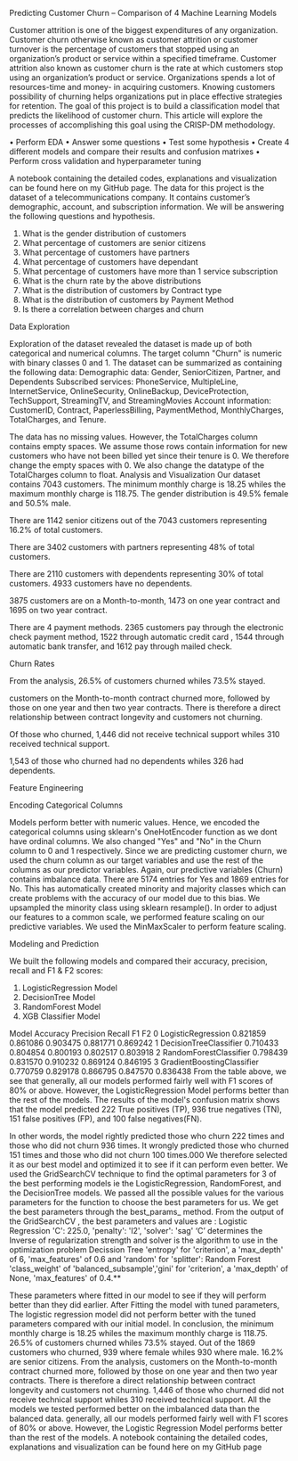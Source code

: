 Predicting Customer Churn – Comparison of 4 Machine Learning Models

Customer attrition is one of the biggest expenditures of any organization. Customer churn otherwise known as customer attrition or customer turnover is the percentage of customers that stopped using an organization’s product or service within a specified timeframe.
Customer attrition also known as customer churn is the rate at which customers stop using an organization’s product or service.
Organizations spends a lot of resources-time and money- in acquiring customers. Knowing customers possibility of churning helps organizations put in place effective strategies for retention.
The goal of this project is to build a classification model that predicts the likelihood of customer churn. This article will explore the processes of accomplishing this goal using the CRISP-DM methodology. 

•	Perform EDA
•	Answer some questions
•	Test some hypothesis
•	Create 4 different models and compare their results and confusion matrixes
•	Perform cross validation and hyperparameter tuning


A notebook containing the detailed codes, explanations and visualization can be found here on my GitHub page.
The data for this project is the dataset of a telecommunications company. It contains customer’s demographic, account, and subscription information. 
We will be answering the following questions and hypothesis.
1. What is the gender distribution of customers
2. What percentage of customers are senior citizens
3. What percentage of customers have partners
4. What percentage of customers have dependant
5. What percentage of customers have more than 1 service subscription
6. What is the churn rate by the above distributions
7. What is the distribution of customers by Contract type
8. What is the distribution of customers by Payment Method
9. Is there a correlation between charges and churn


Data Exploration 

Exploration of the dataset revealed the dataset is made up of both categorical and numerical columns. The target column "Churn" is numeric with binary classes 0 and 1. The dataset can be summarized as containing the following data:
Demographic data: Gender, SeniorCitizen, Partner, and Dependents
Subscribed services: PhoneService, MultipleLine, InternetService, OnlineSecurity, OnlineBackup, DeviceProtection, TechSupport, StreamingTV, and  StreamingMovies
Account information: CustomerID, Contract, PaperlessBilling, PaymentMethod, MonthlyCharges, TotalCharges, and Tenure.

The data has no missing values. However, the TotalCharges column contains empty spaces. We assume those rows contain information for new customers who have not been billed yet since their tenure is 0. We therefore change the empty spaces with 0. We also change the datatype of the TotalCharges column to float.
Analysis and Visualization
Our dataset contains 7043 customers. The minimum monthly charge is 18.25 whiles the maximum monthly charge is 118.75. The gender distribution is 49.5% female and 50.5% male. 
 

There are 1142 senior citizens out of the 7043 customers representing 16.2% of total customers.
 
There are 3402 customers with partners representing 48% of total customers.
 
There are 2110 customers with dependents representing 30% of total customers. 4933 customers have no dependents.
 
3875 customers are on a Month-to-month, 1473 on one year contract and 1695 on two year contract. 
 
There are 4 payment methods. 2365 customers pay through the electronic check payment method, 1522 through automatic credit card , 1544 through automatic bank transfer, and 1612 pay through mailed check.
 


Churn Rates

From the analysis, 26.5% of customers churned whiles 73.5% stayed. 
 
customers on the Month-to-month contract churned more, followed by those on one year and then two year contracts. There is therefore a direct relationship between contract longevity and customers not churning.
 
Of those who churned, 1,446 did not receive technical support whiles 310 received technical support.  

1,543 of those who churned had no dependents whiles 326 had dependents. 
 

Feature Engineering

Encoding Categorical Columns

Models perform better with numeric values. Hence, we encoded the categorical columns using sklearn's OneHotEncoder function as we dont have ordinal columns. We also changed "Yes" and "No" in the Churn column to 0 and 1 respectively.
Since we are predicting customer churn, we used the churn column as our target variables and use the rest of the columns as our predictor variables.  Again, our predictive variables (Churn) contains imbalance data. There are 5174 entries for Yes and 1869 entries for No. This has automatically created minority and majority classes which can create problems with the accuracy of our model due to this bias. We upsampled the minority class using sklearn resample().
In order to adjust our features to a common scale, we performed feature scaling on our predictive variables. We  used the MinMaxScaler to perform feature scaling.

Modeling and Prediction

We built the following models and compared their accuracy, precision, recall and F1 & F2 scores:
1. LogisticRegression Model
2. DecisionTree Model
3. RandomForest Model
4. XGB Classifier Model

Model	Accuracy	Precision	Recall	F1	F2
0	LogisticRegression	0.821859	0.861086	0.903475	0.881771	0.869242
1	DecisionTreeClassifier	0.710433	0.804854	0.800193	0.802517	0.803918
2	RandomForestClassifier	0.798439	0.831570	0.910232	0.869124	0.846195
3	GradientBoostingClassifier	0.770759	0.829178	0.866795	0.847570	0.836438
From the table above, we see that generally, all our models performed fairly well with F1 scores of 80% or above. However, the LogisticRegression Model performs better than the rest of the models. The results of the model's confusion matrix shows that the model predicted 222 True positives (TP), 936 true negatives (TN), 151 false positives (FP), and 100 false negatives(FN). 
 
In other words, the model rightly predicted those who churn 222 times and those who did not churn 936 times. It wrongly predicted those who churned 151 times and those who did not churn 100 times.000
We therefore selected it as our best model and optimized it to see if it can perform even better.
We used the GridSearchCV technique to find the optimal parameters for 3 of the best performing models ie the LogisticRegression, RandomForest, and the DecisionTree models. We passed all the possible values for the various parameters for the function to choose the best parameters for us.
We get the best parameters through the best_params_ method. From the output of the GridSearchCV , the best parameters and values are :
Logistic Regression
'C': 225.0, 'penalty': 'l2', 'solver': 'sag'
‘C’ determines the Inverse of regularization strength and solver is the algorithm to use in the optimization problem
Decission Tree
'entropy' for 'criterion', a 'max_depth' of 6,  'max_features' of 0.6 and 'random' for 'splitter':
Random Forest
'class_weight' of 'balanced_subsample','gini' for 'criterion', a 'max_depth' of None,  'max_features' of 0.4.**

These parameters where fitted in our model to see if they will perform better than they did earlier. After Fitting the model with tuned parameters, The logistic regression model did not perform better with the tuned parameters compared with our initial model.
In conclusion, the minimum monthly charge is 18.25 whiles the maximum monthly charge is 118.75. 26.5% of customers churned whiles 73.5% stayed. Out of the 1869 customers who churned, 939 where female whiles 930 where male. 16.2% are senior citizens. From the analysis, customers on the Month-to-month contract churned more, followed by those on one year and then two year contracts. There is therefore a direct relationship between contract longevity and customers not churning.  1,446 of those who churned did not receive technical support whiles 310 received technical support.
All the models we tested performed better on the imbalanced data than the balanced data. generally, all our models performed fairly well with F1 scores of 80% or above. However, the Logistic Regression Model performs better than the rest of the models.
A notebook containing the detailed codes, explanations and visualization can be found here on my GitHub page
